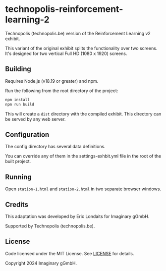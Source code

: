 # technopolis-reinforcement-learning-2

Technopolis (technopolis.be) version of the Reinforcement Learning v2 exhibit.

This variant of the original exhibit splits the functionality over two screens. It's designed
for two vertical Full HD (1080 x 1920) screens.

## Building

Requires Node.js (v18.19 or greater) and npm.

Run the following from the root directory of the project:

```bash
npm install
npm run build
```

This will create a `dist` directory with the compiled exhibit. This directory can be served by any web server.

## Configuration

The config directory has several data definitions.

You can override any of them in the settings-exhbit.yml file in the root of the built project.

## Running

Open `station-1.html` and `station-2.html` in two separate browser windows.

## Credits

This adaptation was developed by Eric Londaits for Imaginary gGmbH.

Supported by Technopolis (technopolis.be).

## License

Code licensed under the MIT License. See [LICENSE](LICENSE) for details.

Copyright 2024 Imaginary gGmbH.

